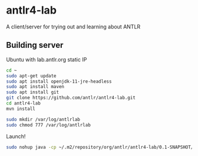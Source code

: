 # antlr4-lab
A client/server for trying out and learning about ANTLR

## Building server

Ubuntu with lab.antlr.org static IP

```bash
cd ~
sudo apt-get update
sudo apt install openjdk-11-jre-headless
sudo apt install maven
sudo apt install git
git clone https://github.com/antlr/antlr4-lab.git
cd antlr4-lab
mvn install

sudo mkdir /var/log/antlrlab
sudo chmod 777 /var/log/antlrlab
```

Launch!

```bash
sudo nohup java -cp ~/.m2/repository/org/antlr/antlr4-lab/0.1-SNAPSHOT/antlr4-lab-0.1-SNAPSHOT-complete.jar org.antlr.v4.server.ANTLRHttpServer
```

